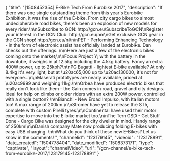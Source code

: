 {
    "title": "[1508452354] E-Bike Tech From Eurobike 2017",
    "description": "If there was one single outstanding theme from this year's Eurobike Exhibition, it was the rise of the E-bike. From city cargo bikes to almost undecipherable road bikes, there's been an explosion of new models for every rider.\n\nSubscribe to GCN: http:\/\/gcn.eu\/SubscribeToGCN\nRegister your interest in the GCN Club: http:\/\/gcn.eu\/nm\nGet exclusive GCN gear in the GCN shop! http:\/\/gcn.eu\/nl\n\nPET - Performing Enhancing Technology - in the form of electronic assist has officially landed at Eurobike. Dan checks out the offerings. \n\nHere are just a few of the electronic bikes coming onto the market;\n\nFocus Project Y; with the battery in the downtube, it weighs in at 12.5kg including the 4.5kg battery. Fancy an extra 400W power, up to 25kph?\n\nPG Bugatti - lightest E-bike available? At only 8.4kg it's very light, but at \u20ac65,000 up to \u20ac130000, it's not for everyone...\n\nMaserati prototypes are nearly available, priced at \u20ac9999 and weighing 11kg.\n\nOrbea have produced electric bikes that really don't look like them - the Gain comes in road, gravel and city designs. Ideal for help on climbs or older riders with an extra 200W power, controlled with a single button? \n\nBianchi - New Eroad Impulso, with Italian motors too! A max range of 200km.\n\nStromer have yet to release the ST5, complete with custom Pirelli tyres.\n\nContinental have used their motor expertise to move into the E-bike market too.\n\nThe Tern GSD - Get Stuff Done - Cargo Bike was designed for the city dweller in mind. Handy range of 250km!\n\nDanish company Mate now producing folding E-bikes with easy USB charging. \n\nWhat do you think of these new E-Bikes? Let us know in the comments! ",
    "channelid": "123179145",
    "videoid": "123178891",
    "date_created": "1504778404",
    "date_modified": "1508373171",
    "type": "captivate",
    "layout": "channelVideo",
    "url": "\/gcn-channel\/e-bike-tech-from-eurobike-2017\/123179145-123178891"
}